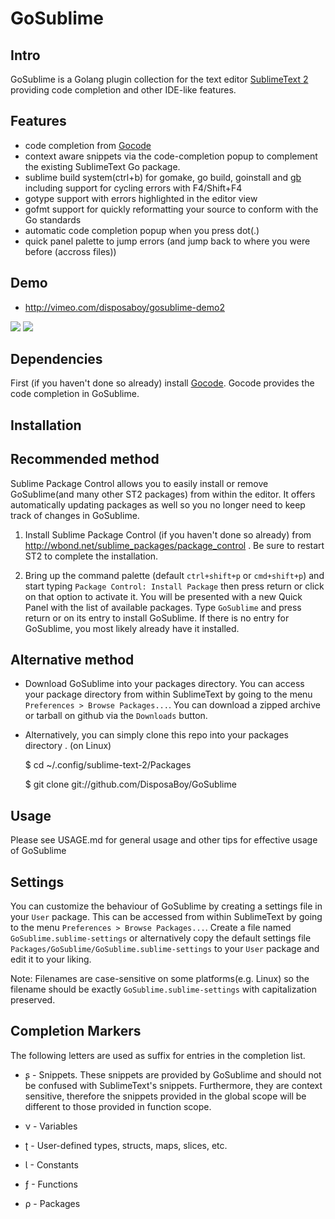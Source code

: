 GoSublime
=========

Intro
-----

GoSublime is a Golang plugin collection for the text editor [SublimeText 2](http://www.sublimetext.com/2) providing code completion and other IDE-like features.

Features
--------

* code completion from [Gocode](https://github.com/nsf/gocode)
* context aware snippets via the code-completion popup to complement the existing SublimeText Go package.
* sublime build system(ctrl+b) for gomake, go build, goinstall and [gb](https://github.com/skelterjohn/go-gb) including support for cycling errors with F4/Shift+F4
* gotype support with errors highlighted in the editor view
* gofmt support for quickly reformatting your source to conform with the Go standards
* automatic code completion popup when you press dot(.)
* quick panel palette to jump errors (and jump back to where you were before (accross files))

Demo
----

* http://vimeo.com/disposaboy/gosublime-demo2

![](https://github.com/DisposaBoy/GoSublime/raw/master/ss/2.png)
![](https://github.com/DisposaBoy/GoSublime/raw/master/ss/1.png)

Dependencies
------------

First (if you haven't done so already) install [Gocode](https://github.com/nsf/gocode).
Gocode provides the code completion in GoSublime.

Installation
------------

Recommended method
------------------

Sublime Package Control allows you to easily install or remove GoSublime(and many other ST2 packages) from within the editor. It offers automatically updating packages as well so you no longer need to keep track of changes in GoSublime.

1. Install Sublime Package Control (if you haven't done so already) from http://wbond.net/sublime_packages/package_control . Be sure to restart ST2 to complete the installation.

2. Bring up the command palette (default `ctrl+shift+p` or `cmd+shift+p`) and start typing `Package Control: Install Package` then press return or click on that option to activate it. You will be presented with a new Quick Panel with the list of available packages. Type `GoSublime` and press return or on its entry to install GoSublime. If there is no entry for GoSublime, you most likely already have it installed.

Alternative method
------------------

* Download GoSublime into your packages directory. You can access your package directory from within SublimeText by going to the menu `Preferences > Browse Packages...`. You can download a zipped archive or tarball on github via the `Downloads` button.

* Alternatively, you can simply clone this repo into your packages directory . (on Linux)

    $ cd ~/.config/sublime-text-2/Packages

    $ git clone git://github.com/DisposaBoy/GoSublime

Usage
-----

Please see USAGE.md for general usage and other tips for effective usage of GoSublime

Settings
--------

You can customize the behaviour of GoSublime by creating a settings file in your `User` package. This can be accessed from within SublimeText by going to the menu `Preferences > Browse Packages...`. Create a file named `GoSublime.sublime-settings` or alternatively copy the default settings file `Packages/GoSublime/GoSublime.sublime-settings` to your `User` package and edit it to your liking.

Note: Filenames are case-sensitive on some platforms(e.g. Linux) so the filename should be exactly `GoSublime.sublime-settings` with capitalization preserved.

Completion Markers
------------------

The following letters are used as suffix for entries in the completion list.

* ʂ - Snippets. These snippets are provided by GoSublime and should not be confused with SublimeText's snippets. Furthermore, they are context sensitive, therefore the snippets provided in the global scope will be different to those provided in function scope.

* ν - Variables

* ʈ - User-defined types, structs, maps, slices, etc.

* Ɩ - Constants

* ƒ - Functions

* ρ - Packages


